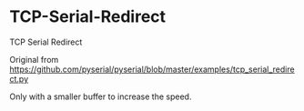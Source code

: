 # TCP-Serial-Redirect
TCP Serial Redirect

Original from
https://github.com/pyserial/pyserial/blob/master/examples/tcp_serial_redirect.py

Only with a smaller buffer to increase the speed.

